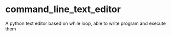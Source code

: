 # command_line_text_editor
A python text editor based on while loop, able to write program and execute them
